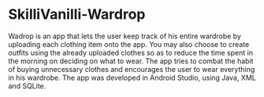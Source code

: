 # SkilliVanilli-Wardrop

   Wadrop is an app that lets the user keep track of his entire wardrobe by uploading each clothing item onto the app. You may also choose to create outfits using the already uploaded clothes so as to reduce the time spent in the morning on deciding on what to wear. The app tries to combat the habit of buying unnecessary clothes and encourages the user to wear everything in his wardrobe.
   The app was developed in Android Studio, using Java, XML and SQLite.
